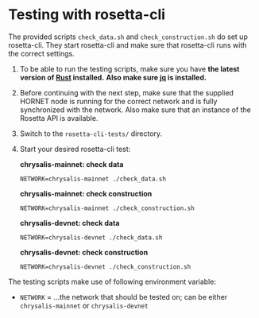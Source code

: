 # Testing with rosetta-cli

The provided scripts `check_data.sh` and `check_construction.sh` do set up rosetta-cli. They start rosetta-cli and make sure that rosetta-cli runs with the correct settings.

1) To be able to run the testing scripts, make sure you have **the latest version of [Rust](https://www.rust-lang.org/tools/install) installed.** **Also make sure [jq](https://wiki.ubuntuusers.de/jq/) is installed.**
2) Before continuing with the next step, make sure that the supplied HORNET node is running for the correct network and is fully synchronized with the network. Also make sure that an instance of the Rosetta API is available.
3) Switch to the `rosetta-cli-tests/` directory.
4) Start your desired rosetta-cli test:

    **chrysalis-mainnet: check data**
    ```
    NETWORK=chrysalis-mainnet ./check_data.sh
    ```
    **chrysalis-mainnet: check construction**
    ```
    NETWORK=chrysalis-mainnet ./check_construction.sh
    ```   
    **chrysalis-devnet: check data**
    ```
    NETWORK=chrysalis-devnet ./check_data.sh
    ```
    **chrysalis-devnet: check construction**
    ```
    NETWORK=chrysalis-devnet ./check_construction.sh
    ```
   
The testing scripts make use of following environment variable:
- `NETWORK` = ...the network that should be tested on; can be either `chrysalis-mainnet` or `chrysalis-devnet`